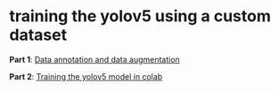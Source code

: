 # training the yolov5 using a custom dataset
**Part 1**: [Data annotation and data augmentation](https://youtu.be/Zk7sAwHJ7W4)

**Part 2**: [Training the yolov5 model in colab](https://youtu.be/NmIDs4GABh0) 
